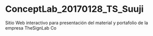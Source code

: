 # ConceptLab_20170128_TS_Suuji
Sitio Web interactivo para presentación del material y portafolio de la empresa TheSignLab Co
